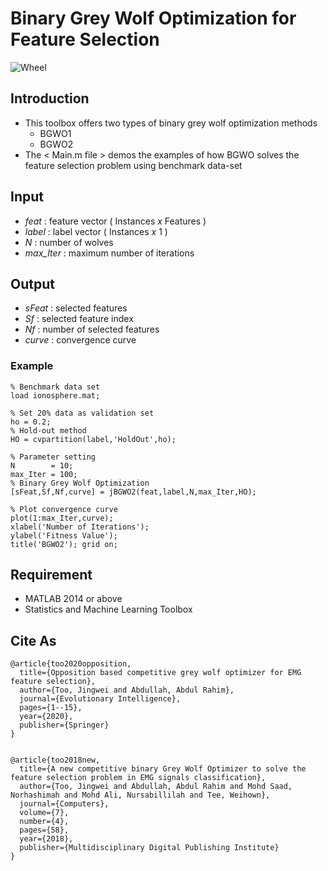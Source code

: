 # Binary Grey Wolf Optimization for Feature Selection

![Wheel](https://www.mathworks.com/matlabcentral/mlc-downloads/downloads/e0c2396e-8ae3-40e9-8d3c-13ad79541a55/6d73ddc1-3841-4004-9769-6a83a9e15196/images/screenshot.PNG)


## Introduction

* This toolbox offers two types of binary grey wolf optimization methods 
  + BGWO1 
  + BGWO2  
* The < Main.m file > demos the examples of how BGWO solves the feature selection problem using benchmark data-set 


## Input
* *feat*     : feature vector ( Instances *x* Features )
* *label*    : label vector ( Instances *x* 1 )
* *N*        : number of wolves
* *max_Iter* : maximum number of iterations


## Output
* *sFeat*    : selected features
* *Sf*       : selected feature index
* *Nf*       : number of selected features
* *curve*    : convergence curve


### Example
```code
% Benchmark data set 
load ionosphere.mat; 

% Set 20% data as validation set
ho = 0.2; 
% Hold-out method
HO = cvpartition(label,'HoldOut',ho);

% Parameter setting
N        = 10; 
max_Iter = 100;
% Binary Grey Wolf Optimization
[sFeat,Sf,Nf,curve] = jBGWO2(feat,label,N,max_Iter,HO); 

% Plot convergence curve
plot(1:max_Iter,curve); 
xlabel('Number of Iterations');
ylabel('Fitness Value');
title('BGWO2'); grid on;
```


## Requirement
* MATLAB 2014 or above
* Statistics and Machine Learning Toolbox


## Cite As
```code
@article{too2020opposition,
  title={Opposition based competitive grey wolf optimizer for EMG feature selection},
  author={Too, Jingwei and Abdullah, Abdul Rahim},
  journal={Evolutionary Intelligence},
  pages={1--15},
  year={2020},
  publisher={Springer}
}


@article{too2018new,
  title={A new competitive binary Grey Wolf Optimizer to solve the feature selection problem in EMG signals classification},
  author={Too, Jingwei and Abdullah, Abdul Rahim and Mohd Saad, Norhashimah and Mohd Ali, Nursabillilah and Tee, Weihown},
  journal={Computers},
  volume={7},
  number={4},
  pages={58},
  year={2018},
  publisher={Multidisciplinary Digital Publishing Institute}
}

```

